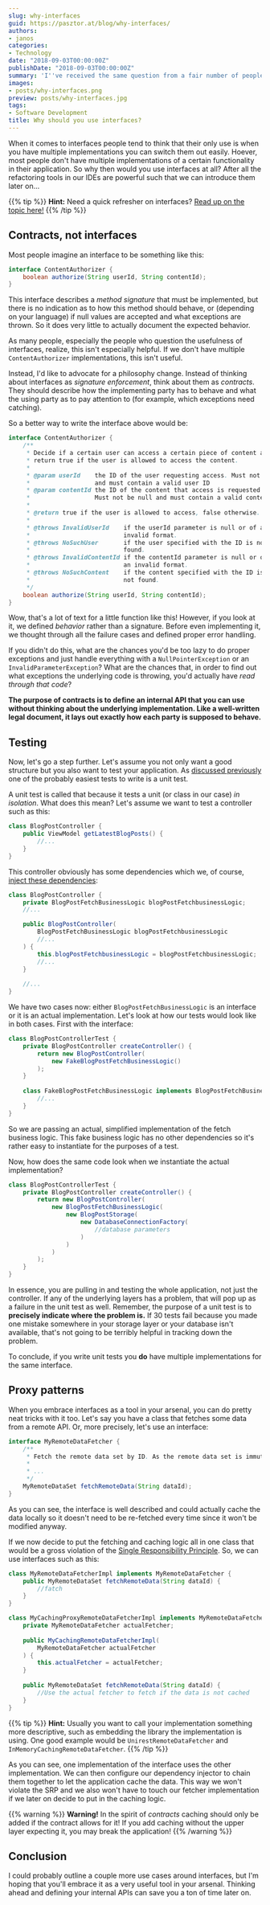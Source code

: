 ```yaml
---
slug: why-interfaces
guid: https://pasztor.at/blog/why-interfaces/
authors:
- janos
categories:
- Technology
date: "2018-09-03T00:00:00Z"
publishDate: "2018-09-03T00:00:00Z"
summary: 'I''ve received the same question from a fair number of people: why would you even use interfaces?'
images:
- posts/why-interfaces.png
preview: posts/why-interfaces.jpg
tags:
- Software Development
title: Why should you use interfaces?
---
```


When it comes to interfaces people tend to think that their only use is when you have multiple implementations you can
switch them out easily. Hoever, most people don't have multiple implementations of a certain functionality in their 
application. So why then would you use interfaces at all? After all the refactoring tools in our IDEs are powerful such
that we can introduce them later on...

{{% tip %}}
**Hint:** Need a quick refresher on interfaces? [Read up on the topic here!](/blog/the-curious-case-of-interfaces)
{{% /tip %}}

## Contracts, not interfaces

Most people imagine an interface to be something like this:

```java
interface ContentAuthorizer {
    boolean authorize(String userId, String contentId);
}
```

This interface describes a *method signature* that must be implemented, but there is no indication as to how this method
should behave, or (depending on your language) if null values are accepted and what exceptions are thrown. So it does
very little to actually document the expected behavior.

As many people, especially the people who question the usefulness of interfaces, realize, this isn't especially helpful.
If we don't have multiple `ContentAuthorizer` implementations, this isn't useful.

Instead, I'd like to advocate for a philosophy change. Instead of thinking about interfaces as *signature enforcement*,
think about them as *contracts*. They should describe how the implementing party has to behave and what the using party
as to pay attention to (for example, which exceptions need catching).

So a better way to write the interface above would be:

```java
interface ContentAuthorizer {
    /**
     * Decide if a certain user can access a certain piece of content and
     * return true if the user is allowed to access the content.
     *
     * @param userId    the ID of the user requesting access. Must not be null
     *                  and must contain a valid user ID
     * @param contentId the ID of the content that access is requested to.
     *                  Must not be null and must contain a valid content ID.
     *
     * @return true if the user is allowed to access, false otherwise.
     *
     * @throws InvalidUserId    if the userId parameter is null or of an
     *                          invalid format.
     * @throws NoSuchUser       if the user specified with the ID is not
     *                          found.
     * @throws InvalidContentId if the contentId parameter is null or of
     *                          an invalid format.
     * @throws NoSuchContent    if the content specified with the ID is
     *                          not found.    
     */
    boolean authorize(String userId, String contentId);
}
```

Wow, that's a lot of text for a little function like this! However, if you look at it, we defined *behavior* rather than
a signature. Before even implementing it, we thought through all the failure cases and defined proper error handling.

If you didn't do this, what are the chances you'd be too lazy to do proper exceptions and just handle everything with
a `NullPointerException` or an `InvalidParameterException`? What are the chances that, in order to find out what 
exceptions the underlying code is throwing, you'd actually have *read through that code*?

**The purpose of contracts is to define an internal API that you can use without thinking about the underlying 
implementation. Like a well-written legal document, it lays out exactly how each party is supposed to behave.**

## Testing

Now, let's go a step further. Let's assume you not only want a good structure but you also want to test your
application. As [discussed previously](/blog/why-testing-is-hard) one of the probably easiest tests to write is a
unit test.

A unit test is called that because it tests a unit (or class in our case) *in isolation*. What does this mean? Let's 
assume we want to test a controller such as this:

```java
class BlogPostController {
    public ViewModel getLatestBlogPosts() {
        //...
    }
}
```

This controller obviously has some dependencies which we, of course, [inject these dependencies](/blog/clean-code-dependencies):

```java
class BlogPostController {
    private BlogPostFetchBusinessLogic blogPostFetchbusinessLogic;
    //...

    public BlogPostController(
        BlogPostFetchBusinessLogic blogPostFetchbusinessLogic
        //...
    ) {
        this.blogPostFetchbusinessLogic = blogPostFetchbusinessLogic;
        //...
    }
    
    //...
}
```

We have two cases now: either `BlogPostFetchBusinessLogic` is an interface or it is an actual implementation. Let's look
at how our tests would look like in both cases. First with the interface:

```java
class BlogPostControllerTest {
    private BlogPostController createController() {
        return new BlogPostController(
            new FakeBlogPostFetchBusinessLogic()
        );
    }
    
    class FakeBlogPostFetchBusinessLogic implements BlogPostFetchBusinessLogic {
        //...
    }
}
```

So we are passing an actual, simplified implementation of the fetch business logic. This fake business logic has no
other dependencies so it's rather easy to instantiate for the purposes of a test.

Now, how does the same code look when we instantiate the actual implementation?

```java
class BlogPostControllerTest {
    private BlogPostController createController() {
        return new BlogPostController(
            new BlogPostFetchBusinessLogic(
                new BlogPostStorage(
                    new DatabaseConnectionFactory(
                        //database parameters
                    )
                )
            )
        );
    }
}
```

In essence, you are pulling in and testing the whole application, not just the controller. If any of the underlying
layers has a problem, that will pop up as a failure in the unit test as well. Remember, the purpose of a unit test is to
**precisely indicate where the problem is.** If 30 tests fail because you made one mistake somewhere in your storage
layer or your database isn't available, that's not going to be terribly helpful in tracking down the problem.

To conclude, if you write unit tests you **do** have multiple implementations for the same interface.

## Proxy patterns

When you embrace interfaces as a tool in your arsenal, you can do pretty neat tricks with it too. Let's say you have
a class that fetches some data from a remote API. Or, more precisely, let's use an interface:

```java
interface MyRemoteDataFetcher {
    /**
     * Fetch the remote data set by ID. As the remote data set is immutable, the method MAY return a cached version.
     *
     * ...
     */
    MyRemoteDataSet fetchRemoteData(String dataId);
}
```

As you can see, the interface is well described and could actually cache the data locally so it doesn't need to be
re-fetched every time since it won't be modified anyway.

If we now decide to put the fetching and caching logic all in one class that would be a gross violation of the 
[Single Responsibility Principle](/blog/clean-code-responsibilities). So, we can use interfaces such as this:

```java
class MyRemoteDataFetcherImpl implements MyRemoteDataFetcher {
    public MyRemoteDataSet fetchRemoteData(String dataId) {
        //fatch
    }
}

class MyCachingProxyRemoteDataFetcherImpl implements MyRemoteDataFetcher {
    private MyRemoteDataFetcher actualFetcher;
    
    public MyCachingRemoteDataFetcherImpl(
        MyRemoteDataFetcher actualFetcher
    ) {
        this.actualFetcher = actualFetcher;
    }
    
    public MyRemoteDataSet fetchRemoteData(String dataId) {
        //Use the actual fetcher to fetch if the data is not cached
    }
}
```

{{% tip %}}
**Hint:** Usually you want to call your implementation something more descriptive, such as embedding the library the implementation is using. One good example would be `UnirestRemoteDataFetcher` and `InMemoryCachingRemoteDataFetcher`.
{{% /tip %}}

As you can see, one implementation of the interface uses the other implementation. We can then configure our dependency
injector to chain them together to let the application cache the data. This way we won't violate the SRP and we also
won't have to touch our fetcher implementation if we later on decide to put in the caching logic.

{{% warning %}}
**Warning!** In the spirit of *contracts* caching should only be added if the contract allows for it! If you add caching without the upper layer expecting it, you may break the application!
{{% /warning %}}

## Conclusion

I could probably outline a couple more use cases around interfaces, but I'm hoping that you'll embrace it as a very
useful tool in your arsenal. Thinking ahead and defining your internal APIs can save you a ton of time later on.